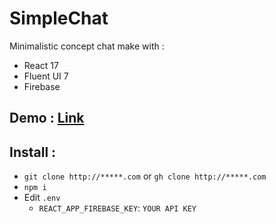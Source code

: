 # SimpleChat
Minimalistic concept chat make with :

* React 17
* Fluent UI 7
* Firebase

## Demo : [Link](https://simplechat-37da5.web.app/)

## Install :

* `git clone http://*****.com` or `gh clone http://*****.com`
* `npm i`
* Edit `.env`
    * `REACT_APP_FIREBASE_KEY`: `YOUR API KEY`
